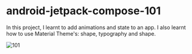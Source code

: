 # android-jetpack-compose-101

In this project, I learnt to add animations and state to an app.
I also learnt how to use Material Theme's: shape, typography and shape.

![101](https://user-images.githubusercontent.com/85868026/182047643-f7d30a55-86fb-4eae-87b4-21e076a61870.png)
